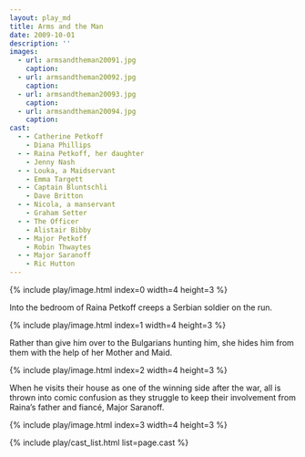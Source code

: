 ```yaml
---
layout: play_md
title: Arms and the Man
date: 2009-10-01
description: ''
images:
  - url: armsandtheman20091.jpg
    caption: 
  - url: armsandtheman20092.jpg
    caption: 
  - url: armsandtheman20093.jpg
    caption: 
  - url: armsandtheman20094.jpg
    caption: 
cast:
  - - Catherine Petkoff
    - Diana Phillips
  - - Raina Petkoff, her daughter 
    - Jenny Nash
  - - Louka, a Maidservant
    - Emma Targett
  - - Captain Bluntschli
    - Dave Britton
  - - Nicola, a manservant
    - Graham Setter
  - - The Officer
    - Alistair Bibby
  - - Major Petkoff
    - Robin Thwaytes
  - - Major Saranoff
    - Ric Hutton
---
```


{% include play/image.html index=0 width=4 height=3 %}

Into the bedroom of Raina Petkoff creeps a Serbian soldier on the run.

{% include play/image.html index=1 width=4 height=3 %}

Rather than give him over to the Bulgarians hunting him, she hides him from them with the help of her Mother and Maid.

{% include play/image.html index=2 width=4 height=3 %}

When he visits their house as one of the winning side after the war, all is thrown into comic confusion as they struggle to keep their involvement from Raina’s father and fiancé, Major Saranoff.

{% include play/image.html index=3 width=4 height=3 %}

{% include play/cast_list.html list=page.cast %}
